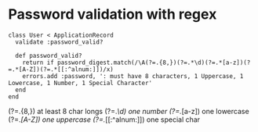 # Password validation with regex

```
class User < ApplicationRecord
  validate :password_valid?

  def password_valid?
    return if password_digest.match(/\A(?=.{8,})(?=.*\d)(?=.*[a-z])(?=.*[A-Z])(?=.*[[:^alnum:]])/x)
    errors.add :password, ': must have 8 characters, 1 Uppercase, 1 Lowercase, 1 Number, 1 Special Character'
  end
end
```

(?=.{8,})            at least 8 char longs
(?=.*\d)             one number
(?=.*[a-z])          one lowercase
(?=.*[A-Z])          one uppercase
(?=.*[[:^alnum:]])   one special char
